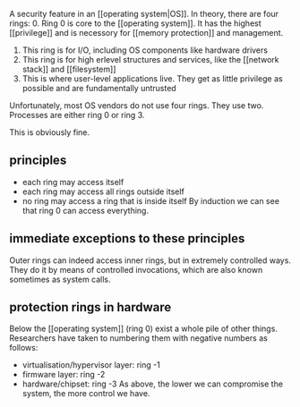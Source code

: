 A security feature in an [[operating system|OS]]. In theory, there are four rings:
0. Ring 0 is core to the [[operating system]]. It has the highest [[privilege]] and is necessory for [[memory protection]] and management.
1. This ring is for I/O, including OS components like hardware drivers
2. This ring is for high erlevel structures and services, like the [[network stack]] and [[filesystem]]
3. This is where user-level applications live. They get as little privilege as possible and are fundamentally untrusted

Unfortunately, most OS vendors do not use four rings. They use two. Processes are either ring 0 or ring 3.

This is obviously fine.

## principles
- each ring may access itself
- each ring may access all rings outside itself
- no ring may access a ring that is inside itself
By induction we can see that ring 0 can access everything.

## immediate exceptions to these principles
Outer rings can indeed access inner rings, but in extremely controlled ways. They do it by means of controlled invocations, which are also known sometimes as system calls.

## protection rings in hardware
Below the [[operating system]] (ring 0) exist a whole pile of other things. Researchers have taken to numbering them with negative numbers as follows:
- virtualisation/hypervisor layer: ring -1
- firmware layer: ring -2
- hardware/chipset: ring -3
As above, the lower we can compromise the system, the more control we have.
